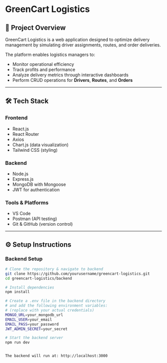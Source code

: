 # GreenCart Logistics

## 📌 Project Overview
GreenCart Logistics is a web application designed to optimize delivery management by simulating driver assignments, routes, and order deliveries.  

The platform enables logistics managers to:
- Monitor operational efficiency
- Track profits and performance
- Analyze delivery metrics through interactive dashboards
- Perform CRUD operations for **Drivers**, **Routes**, and **Orders**

---

## 🛠 Tech Stack

### **Frontend**
- React.js
- React Router
- Axios
- Chart.js (data visualization)
- Tailwind CSS (styling)

### **Backend**
- Node.js
- Express.js
- MongoDB with Mongoose
- JWT for authentication

### **Tools & Platforms**
- VS Code
- Postman (API testing)
- Git & GitHub (version control)

---

## ⚙️ Setup Instructions

### **Backend Setup**
```bash
# Clone the repository & navigate to backend
git clone https://github.com/yourusername/greencart-logistics.git
cd greencart-logistics/backend

# Install dependencies
npm install

# Create a .env file in the backend directory
# and add the following environment variables:
# (replace with your actual credentials)
MONGO_URL=your_mongodb_url
EMAIL_USER=your_email
EMAIL_PASS=your_password
JWT_ADMIN_SECRET=your_secret

# Start the backend server
npm run dev


The backend will run at: http://localhost:3000
